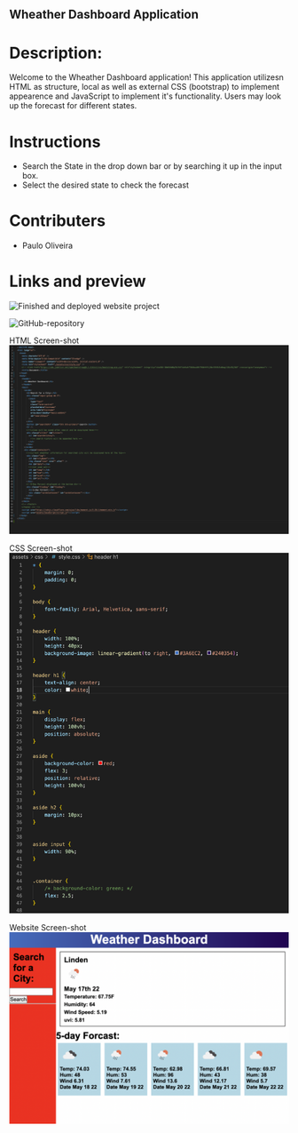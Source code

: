 ## Wheather Dashboard Application

# Description:
Welcome to the Wheather Dashboard application! This application utilizesn HTML as structure, local as well as external CSS (bootstrap) to implement appearence and JavaScript to implement it's functionality. Users may look up the forecast for different states.

# Instructions 

* Search the State in the drop down bar or by searching it up in the input box.
* Select the desired state to check the forecast

# Contributers

* Paulo Oliveira

# Links and preview
![Finished and deployed website project](https://paulooliveira152012.github.io/weather/)

![GitHub-repository](https://github.com/paulooliveira152012/weather)



HTML Screen-shot
![HTML ScreenShot](/assets/images/HTML.png)

CSS Screen-shot
![CSS ScreenShot](/assets/images/CSS.png)

Website Screen-shot
![WebsiteScreenshot](/assets/images/webApplication.png)

